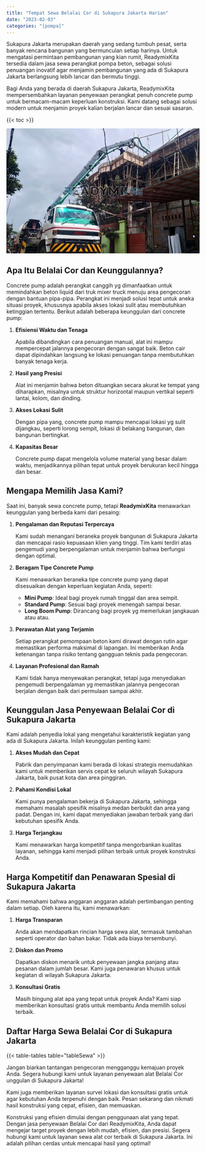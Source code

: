 ```yaml
---
title: "Tempat Sewa Belalai Cor di Sukapura Jakarta Harian"
date: "2023-02-03"
categories: "[pompa]"
---
```


Sukapura Jakarta merupakan daerah yang sedang tumbuh pesat, serta banyak rencana bangunan yang bermunculan setiap harinya. Untuk mengatasi permintaan pembangunan yang kian rumit, ReadymixKita tersedia dalam jasa sewa perangkat pompa beton, sebagai solusi penuangan inovatif agar menjamin pembangunan yang ada di Sukapura Jakarta berlangsung lebih lancar dan bermutu tinggi.

Bagi Anda yang berada di daerah Sukapura Jakarta, ReadymixKita mempersembahkan layanan penyewaan perangkat penuh concrete pump untuk bermacam-macam keperluan konstruksi. Kami datang sebagai solusi modern untuk menjamin proyek kalian berjalan lancar dan sesuai sasaran.

{{< toc >}}

![Tempat Sewa Belalai Cor di Sukapura Jakarta Harian](/images/pompa/sewa-pompa-25.jpg)

## Apa Itu Belalai Cor dan Keunggulannya?

Concrete pump adalah perangkat canggih yg dimanfaatkan untuk memindahkan beton liquid dari truk mixer truck menuju area pengecoran dengan bantuan pipa-pipa. Perangkat ini menjadi solusi tepat untuk aneka situasi proyek, khususnya apabila akses lokasi sulit atau membutuhkan ketinggian tertentu. Berikut adalah beberapa keunggulan dari concrete pump:

1. **Efisiensi Waktu dan Tenaga**

   Apabila dibandingkan cara penuangan manual, alat ini mampu mempercepat jalannya pengecoran dengan sangat baik. Beton cair dapat dipindahkan langsung ke lokasi penuangan tanpa membutuhkan banyak tenaga kerja.

2. **Hasil yang Presisi**

   Alat ini menjamin bahwa beton dituangkan secara akurat ke tempat yang diharapkan, misalnya untuk struktur horizontal maupun vertikal seperti lantai, kolom, dan dinding.

3. **Akses Lokasi Sulit**

   Dengan pipa yang, concrete pump mampu mencapai lokasi yg sulit dijangkau, seperti lorong sempit, lokasi di belakang bangunan, dan bangunan bertingkat.

4. **Kapasitas Besar**

   Concrete pump dapat mengelola volume material yang besar dalam waktu, menjadikannya pilihan tepat untuk proyek berukuran kecil hingga dan besar.

## Mengapa Memilih Jasa Kami?

Saat ini, banyak sewa concrete pump, tetapi **ReadymixKita** menawarkan keunggulan yang berbeda kami dari pesaing:

1. **Pengalaman dan Reputasi Terpercaya**

   Kami sudah menangani beraneka proyek bangunan di Sukapura Jakarta dan mencapai rasio kepuasaan klien yang tinggi. Tim kami terdiri atas pengemudi yang berpengalaman untuk menjamin bahwa berfungsi dengan optimal.

2. **Beragam Tipe Concrete Pump**

   Kami menawarkan beraneka tipe concrete pump yang dapat disesuaikan dengan keperluan kegiatan Anda, seperti:
   - **Mini Pump**: Ideal bagi proyek rumah tinggal dan area sempit.
   - **Standard Pump**: Sesuai bagi proyek menengah sampai besar.
   - **Long Boom Pump**: Dirancang bagi proyek yg memerlukan jangkauan atau atau.

3. **Perawatan Alat yang Terjamin**

   Setiap perangkat pemompaan beton kami dirawat dengan rutin agar memastikan performa maksimal di lapangan. Ini memberikan Anda ketenangan tanpa risiko tentang gangguan teknis pada pengecoran.

4. **Layanan Profesional dan Ramah**

   Kami tidak hanya menyewakan perangkat, tetapi juga menyediakan pengemudi berpengalaman yg memastikan jalannya pengecoran berjalan dengan baik dari permulaan sampai akhir.

## Keunggulan Jasa Penyewaan Belalai Cor di Sukapura Jakarta

Kami adalah penyedia lokal yang mengetahui karakteristik kegiatan yang ada di Sukapura Jakarta. Inilah keunggulan penting kami:

1. **Akses Mudah dan Cepat**

   Pabrik dan penyimpanan kami berada di lokasi strategis memudahkan kami untuk memberikan servis cepat ke seluruh wilayah Sukapura Jakarta, baik pusat kota dan area pinggiran.

2. **Pahami Kondisi Lokal**

   Kami punya pengalaman bekerja di Sukapura Jakarta, sehingga memahami masalah spesifik misalnya medan berbukit dan area yang padat. Dengan ini, kami dapat menyediakan jawaban terbaik yang dari kebutuhan spesifik Anda.

3. **Harga Terjangkau**

   Kami menawarkan harga kompetitif tanpa mengorbankan kualitas layanan, sehingga kami menjadi pilihan terbaik untuk proyek konstruksi Anda.

## Harga Kompetitif dan Penawaran Spesial di Sukapura Jakarta

Kami memahami bahwa anggaran anggaran adalah pertimbangan penting dalam setiap. Oleh karena itu, kami menawarkan:

1. **Harga Transparan**

   Anda akan mendapatkan rincian harga sewa alat, termasuk tambahan seperti operator dan bahan bakar. Tidak ada biaya tersembunyi.

2. **Diskon dan Promo**

   Dapatkan diskon menarik untuk penyewaan jangka panjang atau pesanan dalam jumlah besar. Kami juga penawaran khusus untuk kegiatan di wilayah Sukapura Jakarta.

3. **Konsultasi Gratis**

   Masih bingung alat apa yang tepat untuk proyek Anda? Kami siap memberikan konsultasi gratis untuk membantu Anda memilih solusi terbaik.

## Daftar Harga Sewa Belalai Cor di Sukapura Jakarta

{{< table-tables table="tableSewa" >}}

Jangan biarkan tantangan pengecoran mengganggu kemajuan proyek Anda. Segera hubungi kami untuk layanan penyewaan alat Belalai Cor unggulan di Sukapura Jakarta!

Kami juga memberikan layanan survei lokasi dan konsultasi gratis untuk agar kebutuhan Anda terpenuhi dengan baik. Pesan sekarang dan nikmati hasil konstruksi yang cepat, efisien, dan memuaskan.

Konstruksi yang efisien dimulai dengan penggunaan alat yang tepat. Dengan jasa penyewaan Belalai Cor dari ReadymixKita, Anda dapat mengejar target proyek dengan lebih mudah, efisien, dan presisi. Segera hubungi kami untuk layanan sewa alat cor terbaik di Sukapura Jakarta. Ini adalah pilihan cerdas untuk mencapai hasil yang optimal!
